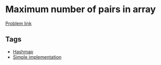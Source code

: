 # Maximum number of pairs in array

[Problem link](https://leetcode.com/problems/maximum-number-of-pairs-in-array)

## Tags

* [Hashmap](/README.md#Hashmap)
* [Simple implementation](/README.md#Simple_implementation)
